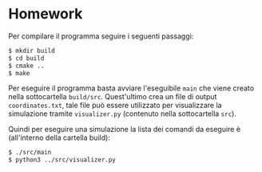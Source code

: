 # Homework 

Per compilare il programma seguire i seguenti passaggi: 

```bash
$ mkdir build
$ cd build 
$ cmake ..
$ make  
```

Per eseguire il programma basta avviare l'eseguibile `main` che viene creato nella sottocartella `build/src`. Quest'ultimo crea un file di output `coordinates.txt`, tale file può essere utilizzato per visualizzare la simulazione tramite `visualizer.py` (contenuto nella sottocartella `src`).

Quindi per eseguire una simulazione la lista dei comandi da eseguire è (all'interno della cartella build):

```bash
$ ./src/main
$ python3 ../src/visualizer.py  
```